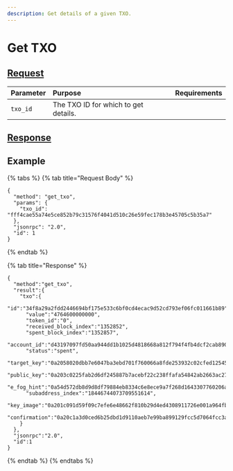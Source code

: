 ```yaml
---
description: Get details of a given TXO.
---
```


# Get TXO

## [Request](../../../full-service/src/json_rpc/v2/api/request.rs#L40)

| Parameter | Purpose | Requirements |
| :--- | :--- | :--- |
| `txo_id` | The TXO ID for which to get details. |  |

## [Response](../../../full-service/src/json_rpc/v2/api/response.rs#L41)

## Example

{% tabs %}
{% tab title="Request Body" %}
```text
{
  "method": "get_txo",
  "params": {
    "txo_id": "fff4cae55a74e5ce852b79c31576f4041d510c26e59fec178b3e45705c5b35a7"
  },
  "jsonrpc": "2.0",
  "id": 1
}
```
{% endtab %}

{% tab title="Response" %}
```text
{
  "method":"get_txo",
  "result":{
    "txo":{
      "id":"34f8a29a2fdd2446694bf175e533c6bf0cd4ecac9d52cd793ef06fc011661b89",
      "value":"4764600000000",
      "token_id":"0",
      "received_block_index":"1352852",
      "spent_block_index":"1352857",
      "account_id":"d43197097fd50aa944dd1b1025d4818668a812f794f4fb4dcf2cab890d3430ee",
      "status":"spent",
      "target_key":"0a2058020dbb7e6047ba3ebd701f760066a8fde253932c02cfed125459aa0f45fa27",
      "public_key":"0a203c0225fab2d6df245887b7acebf22c238ffafa54842ab2663ac27833975a2212",
      "e_fog_hint":"0a54d572db8d9d8df79884eb8334c6e8ece9a7f268d1643307760206a95b9198360140845214e93c373f5401da3efb2be0357a30a8d3e590e7360ec124230ea628c4820568c302270be4f6dfcc6263a657164a590100",
      "subaddress_index":"18446744073709551614",
      "key_image":"0a201c091d59f09c7efe6e48662f810b29d4ed4308911726e001a964fbf8e251b25a",
      "confirmation":"0a20c1a3d0ced6b25dbd1d9110aeb7e99ba899129fcc5d7064fcc3a8626b245ae7e5"
    }
  },
  "jsonrpc":"2.0",
  "id":1
}
```
{% endtab %}
{% endtabs %}

